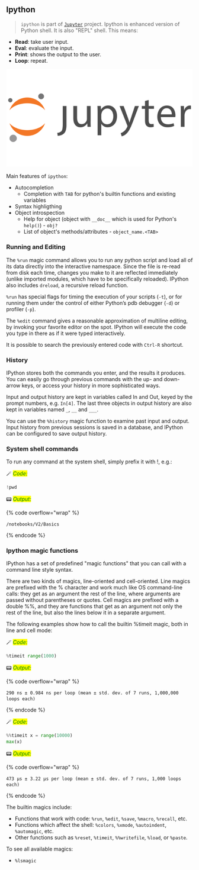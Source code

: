 ## Ipython

> `ipython` is part of [`Jupyter`](https://jupyter.org/) project.
Ipython is enhanced version of Python shell. It is also "REPL" shell. This means:

* **Read**: take user input.
* **Eval**: evaluate the input.
* **Print**: shows the output to the user.
* **Loop**: repeat.

<img src="../images/jupyter_logo.png">



Main features of `ipython`:

* Autocompletion
    * Completion with `TAB` for python's builtin functions and existing variables
* Syntax highligthing
* Object introspection
    * Help for object (object with `__doc__` which is used for Python's `help()`) - `obj?`
    * List of object's methods/attributes - `object_name.<TAB>`
    

### Running and Editing

The `%run` magic command allows you to run any python script and load all of its data directly into the interactive namespace. Since the file is re-read from disk each time, changes you make to it are reflected immediately (unlike imported modules, which have to be specifically reloaded). IPython also includes `dreload`, a recursive reload function.

`%run` has special flags for timing the execution of your scripts (`-t`), or for running them under the control of either Python’s pdb debugger (`-d`) or profiler (`-p`).

The `%edit` command gives a reasonable approximation of multiline editing, by invoking your favorite editor on the spot. IPython will execute the code you type in there as if it were typed interactively.

It is possible to search the previously entered code with `Ctrl-R` shortcut.

### History

IPython stores both the commands you enter, and the results it produces. You can easily go through previous commands with the up- and down-arrow keys, or access your history in more sophisticated ways.

Input and output history are kept in variables called In and Out, keyed by the prompt numbers, e.g. `In[4]`. The last three objects in output history are also kept in variables named `_`, `__` and `___`.

You can use the `%history` magic function to examine past input and output. Input history from previous sessions is saved in a database, and IPython can be configured to save output history.

### System shell commands

To run any command at the system shell, simply prefix it with !, e.g.:


🪄 _<mark style="color:green;">Code:</mark>_

```python
!pwd
```

📟 _<mark style="color:green;">Output:</mark>_

{% code overflow="wrap" %}
```
/notebooks/V2/Basics
```
{% endcode %}

### Ipython magic functions

IPython has a set of predefined "magic functions" that you can call with a command line style syntax. 

There are two kinds of magics, line-oriented and cell-oriented. Line magics are prefixed with the % character and work much like OS command-line calls: they get as an argument the rest of the line, where arguments are passed without parentheses or quotes. Cell magics are prefixed with a double %%, and they are functions that get as an argument not only the rest of the line, but also the lines below it in a separate argument.

The following examples show how to call the builtin %timeit magic, both in line and cell mode:





🪄 _<mark style="color:green;">Code:</mark>_

```python
%timeit range(1000)
```

📟 _<mark style="color:green;">Output:</mark>_

{% code overflow="wrap" %}
```
290 ns ± 0.984 ns per loop (mean ± std. dev. of 7 runs, 1,000,000 loops each)
```
{% endcode %}

🪄 _<mark style="color:green;">Code:</mark>_

```python
%%timeit x = range(10000)
max(x)
```

📟 _<mark style="color:green;">Output:</mark>_

{% code overflow="wrap" %}
```
473 µs ± 3.22 µs per loop (mean ± std. dev. of 7 runs, 1,000 loops each)
```
{% endcode %}

The builtin magics include:

* Functions that work with code: `%run`, `%edit`, `%save`, `%macro`, `%recall`, etc.
* Functions which affect the shell: `%colors`, `%xmode`, `%autoindent`, `%automagic`, etc.
* Other functions such as `%reset`, `%timeit`, `%%writefile`, `%load`, or `%paste`.


To see all available magics:

* `%lsmagic`